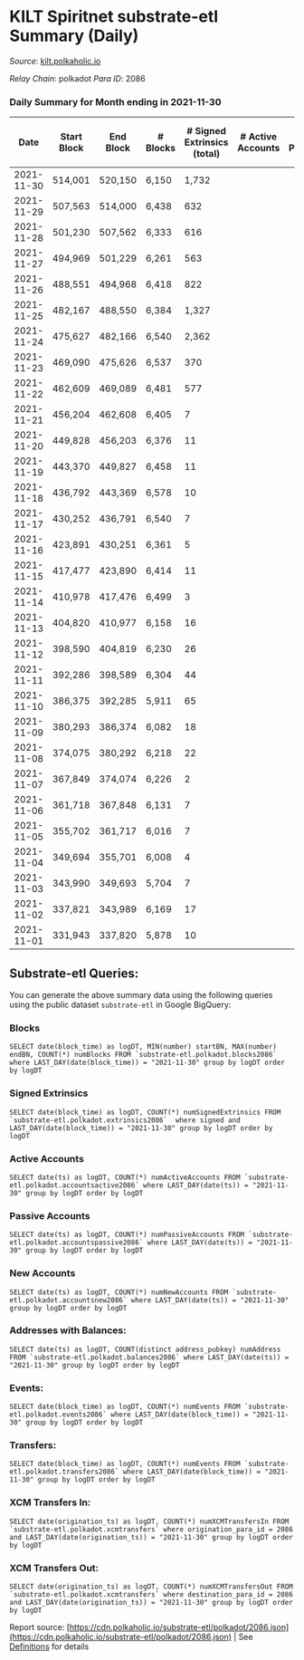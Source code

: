 # KILT Spiritnet substrate-etl Summary (Daily)

_Source_: [kilt.polkaholic.io](https://kilt.polkaholic.io)

*Relay Chain*: polkadot
*Para ID*: 2086



### Daily Summary for Month ending in 2021-11-30


| Date | Start Block | End Block | # Blocks | # Signed Extrinsics (total) | # Active Accounts | # Passive | # New | # Addresses with Balances | # Events | # Transfers | # XCM Transfers In | # XCM Transfers Out | Issues | 
| ---- | ----------- | --------- | -------- | --------------------------- | ----------------- | --------- | ----- | ------------------------- | -------- | ----------- | ------------------ | ------------------- | ------ |
| 2021-11-30 | 514,001 | 520,150 | 6,150 | 1,732 |  |  |  | 10,423 | 311,796 | 1,570 ($27,567,535.27) |   |   |  |
| 2021-11-29 | 507,563 | 514,000 | 6,438 | 632 |  |  |  | 10,300 | 309,692 | 466 ($8,425,145.89) |   |   |  |
| 2021-11-28 | 501,230 | 507,562 | 6,333 | 616 |  |  |  | 10,174 | 287,912 | 465 ($6,681,827.86) |   |   |  |
| 2021-11-27 | 494,969 | 501,229 | 6,261 | 563 |  |  |  | 10,044 | 269,672 | 436 ($25,445,105.86) |   |   |  |
| 2021-11-26 | 488,551 | 494,968 | 6,418 | 822 |  |  |  | 9,917 | 264,493 | 651 ($14,245,914.26) |   |   |  |
| 2021-11-25 | 482,167 | 488,550 | 6,384 | 1,327 |  |  |  | 9,719 | 247,382 | 1,133 ($22,845,385.87) |   |   |  |
| 2021-11-24 | 475,627 | 482,166 | 6,540 | 2,362 |  |  |  | 9,386 | 235,245 | 2,178 ($72,402,018.27) |   |   |  |
| 2021-11-23 | 469,090 | 475,626 | 6,537 | 370 |  |  |  | 8,625 | 206,022 | 231 ($27,603,904.96) |   |   |  |
| 2021-11-22 | 462,609 | 469,089 | 6,481 | 577 |  |  |  | 8,487 | 209,881 | 16,310 ($62,853,189.16) |   |   |  |
| 2021-11-21 | 456,204 | 462,608 | 6,405 | 7 |  |  |  | 320 | 123,862 |   |   |   |  |
| 2021-11-20 | 449,828 | 456,203 | 6,376 | 11 |  |  |  | 320 | 120,649 |   |   |   |  |
| 2021-11-19 | 443,370 | 449,827 | 6,458 | 11 |  |  |  | 320 | 126,249 |   |   |   |  |
| 2021-11-18 | 436,792 | 443,369 | 6,578 | 10 |  |  |  | 320 | 127,586 |   |   |   |  |
| 2021-11-17 | 430,252 | 436,791 | 6,540 | 7 |  |  |  | 320 | 127,033 |   |   |   |  |
| 2021-11-16 | 423,891 | 430,251 | 6,361 | 5 |  |  |  | 320 | 125,122 | 2 ($2,940,497.00) |   |   |  |
| 2021-11-15 | 417,477 | 423,890 | 6,414 | 11 |  |  |  | 320 | 123,951 |   |   |   |  |
| 2021-11-14 | 410,978 | 417,476 | 6,499 | 3 |  |  |  | 320 | 126,100 |   |   |   |  |
| 2021-11-13 | 404,820 | 410,977 | 6,158 | 16 |  |  |  | 320 | 126,581 |   |   |   |  |
| 2021-11-12 | 398,590 | 404,819 | 6,230 | 26 |  |  |  | 320 | 127,428 |   |   |   |  |
| 2021-11-11 | 392,286 | 398,589 | 6,304 | 44 |  |  |  | 320 | 128,326 |   |   |   |  |
| 2021-11-10 | 386,375 | 392,285 | 5,911 | 65 |  |  |  | 320 | 102,058 |   |   |   |  |
| 2021-11-09 | 380,293 | 386,374 | 6,082 | 18 |  |  |  | 320 | 68,289 | 12 ($91,433,592.00) |   |   |  |
| 2021-11-08 | 374,075 | 380,292 | 6,218 | 22 |  |  |  | 320 | 70,008 | 5 ($4,495,140.00) |   |   |  |
| 2021-11-07 | 367,849 | 374,074 | 6,226 | 2 |  |  |  | 320 | 70,150 |   |   |   |  |
| 2021-11-06 | 361,718 | 367,848 | 6,131 | 7 |  |  |  | 320 | 69,912 |   |   |   |  |
| 2021-11-05 | 355,702 | 361,717 | 6,016 | 7 |  |  |  | 320 | 69,021 | 7 ($1,146,596.20) |   |   |  |
| 2021-11-04 | 349,694 | 355,701 | 6,008 | 4 |  |  |  | 320 | 65,849 | 9 ($13,579,277.75) |   |   |  |
| 2021-11-03 | 343,990 | 349,693 | 5,704 | 7 |  |  |  | 320 | 61,022 |   |   |   |  |
| 2021-11-02 | 337,821 | 343,989 | 6,169 | 17 |  |  |  | 320 | 61,023 | 3 ($1,347,641.50) |   |   |  |
| 2021-11-01 | 331,943 | 337,820 | 5,878 | 10 |  |  |  | 320 | 59,082 | 7 ($2,574,698.98) |   |   |  |

## Substrate-etl Queries:
You can generate the above summary data using the following queries using the public dataset `substrate-etl` in Google BigQuery:


### Blocks
```
SELECT date(block_time) as logDT, MIN(number) startBN, MAX(number) endBN, COUNT(*) numBlocks FROM `substrate-etl.polkadot.blocks2086`  where LAST_DAY(date(block_time)) = "2021-11-30" group by logDT order by logDT
```


### Signed Extrinsics
```
SELECT date(block_time) as logDT, COUNT(*) numSignedExtrinsics FROM `substrate-etl.polkadot.extrinsics2086`  where signed and LAST_DAY(date(block_time)) = "2021-11-30" group by logDT order by logDT
```


### Active Accounts
```
SELECT date(ts) as logDT, COUNT(*) numActiveAccounts FROM `substrate-etl.polkadot.accountsactive2086` where LAST_DAY(date(ts)) = "2021-11-30" group by logDT order by logDT
```


### Passive Accounts
```
SELECT date(ts) as logDT, COUNT(*) numPassiveAccounts FROM `substrate-etl.polkadot.accountspassive2086` where LAST_DAY(date(ts)) = "2021-11-30" group by logDT order by logDT
```


### New Accounts
```
SELECT date(ts) as logDT, COUNT(*) numNewAccounts FROM `substrate-etl.polkadot.accountsnew2086` where LAST_DAY(date(ts)) = "2021-11-30" group by logDT order by logDT
```


### Addresses with Balances:
```
SELECT date(ts) as logDT, COUNT(distinct address_pubkey) numAddress FROM `substrate-etl.polkadot.balances2086` where LAST_DAY(date(ts)) = "2021-11-30" group by logDT order by logDT
```


### Events:
```
SELECT date(block_time) as logDT, COUNT(*) numEvents FROM `substrate-etl.polkadot.events2086` where LAST_DAY(date(block_time)) = "2021-11-30" group by logDT order by logDT
```


### Transfers:
```
SELECT date(block_time) as logDT, COUNT(*) numEvents FROM `substrate-etl.polkadot.transfers2086` where LAST_DAY(date(block_time)) = "2021-11-30" group by logDT order by logDT
```


### XCM Transfers In:
```
SELECT date(origination_ts) as logDT, COUNT(*) numXCMTransfersIn FROM `substrate-etl.polkadot.xcmtransfers` where origination_para_id = 2086 and LAST_DAY(date(origination_ts)) = "2021-11-30" group by logDT order by logDT
```


### XCM Transfers Out:
```
SELECT date(origination_ts) as logDT, COUNT(*) numXCMTransfersOut FROM `substrate-etl.polkadot.xcmtransfers` where destination_para_id = 2086 and LAST_DAY(date(origination_ts)) = "2021-11-30" group by logDT order by logDT
```



Report source: [https://cdn.polkaholic.io/substrate-etl/polkadot/2086.json](https://cdn.polkaholic.io/substrate-etl/polkadot/2086.json) | See [Definitions](/DEFINITIONS.md) for details
